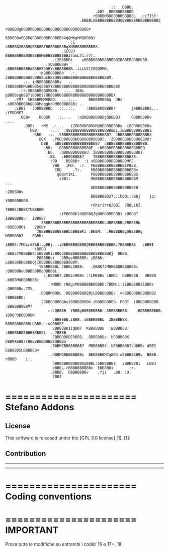 
                                                                        
                                                   ::  .DBBb.                                          
                                            .bBY .BBBBUBBBBBD                                          
                                           rBBBBMBBBBBBBBBBBBL  .:i7ISY:                               
                                     .EBBBidBBBBBBBBBBdQBBBBBBRBBBBBBBBB5                              
                                     rBBBBBgBBBBbQBBBBBBBBBBBBBBBBBBBBBBBBr                            
                                     5BBBBBuBBBBQBBBBBMBBBBBBBbXgQMbgMMQBBBBi                          
                                 :i  rBBBBB2BBBBQBBBBBZBBBBBBBBBqXMBBBBBBBBBBX.                        
                             .iEBBJ   BBBBBBBBBBQBBBBBMBBBBBBBBBBBJ7uuL7i:r7r.                         
                         .i2BBBBBi    uBBBBBBBBBBBBBBBZBBBEBBBBBBBB                                    
                      .sQBBBBBBv   .  .BBBBBBBBBBdBBBBB5QBYsBBBBBBBR..iLLU21IEQQMMK:                   
                  .:KBBBBBBBBb   .:.  JBBBBBBBBBBdUBBBBusBBZUBBBBBBBBBBBBBBBBBBBBBBBM.                 
            .:. idBBBBBBBRBBv   ..  JBBBBBBBMuBBBB5gBBBXYBBBBBBBBBBBBBBBBBBBBBBBBBBBBBX                
          .rr:SBBBBBBBQMBBB:  ...  JBBi gBBBBsgBBB7iBBBBi7BBBBBBBBBBBRBBBBBBBBBBBBBBBBBBX              
        .YM7  SBBBBRMMRBBQ:  ...:...     BBBBBMBBBq  DBs   .sBBBBBBBBbQQBQMdqqbdDMBBBBBBBBi ..         
        .LBBi   :QBBBBBBb   ::..::.     :BBBBBQQBBBBr       jBBBBBBBS...               :YPDDME7        
          .QBBv   .DBBBK   .:....   :qBBBBBBBBBDgBBBBBJ     BBBBBBBBv                      .::.        
            .DBBs   rM5  .:...   iZBBBBBBBDDMQBBBBBBBBBu  iBBBBBBBBBs                                  
               bBB:     ..:.  :dBBBBBBBBBBBBBBBBBBBBBL.iBBBBBBBBBBBB2                                  
                 RBB   ::. .5BBBBBBBBBBBBBBBBBBBBB7  JBBBBBBBBBBBBBBX                                  
                  .BBX   .PBBBBBBBBBBBBBBBBBBBB5. :ZBBBBBBBBBBBBBBBB:                                  
                    DBB   SBBBBBBBBBBBBBBBBBB7  uBBBBBBBBBBBBBBBBBB.                                   
                     sBB:  .BBBBBBBBBBBBBBE. :BBBBBBBBBBBBBBBBBBBQ                                     
                      .BB.  .QBBBBBBBBBBU. iBBBBBBBBBBBBBBBBBBBBi                                      
                       .BB.  :BBBQBBBB7    7BBBBBBBBBBBBBBBBBE:                                        
                        :BB.  .BBBBBr  :i uBBBBBBBBBBBBBBBMPJ                                          
                         YBB   iMd:  :r.  PBBBBBBBBBBBBBBEPBBB.                                        
                          IBD     .7r.    5BBBBBBBBBBBBBBBBBBBv                                        
                           gBBsYIKL.      PBBBBBBBBBBBBBBBBBBBS                                        
                            sBBI:         MBBBBBBBBBBBBBBBBBBBM             ...                        
                                          QBBBBBBBBBBBBBBBBBBBB          :ZBBBBBv                      
                                          BBBBBBBD27::ibBQi:rBBj    jq: YBBBBBBBBB.                    
                                          rdKsrirsUZBBI  7QBLibZ. 7BBBSJBBBX7UBBBBM                    
                            :YPBBBBK2dBBBBQZgBBBBBBBBBB1 sBBBB7   IBBBBBBBu   iBBBB7                   
                    SBBBBBBBBBBBBBBBBBBBBBBBBBBKLUBBBBBBq2BBBBBb  :BBBBBBBi    2BBBr                   
                  7BBBBBBBBBBBBBbbBBBBKi :BBBM:  :RBBBBBBgQBBBBBg  MBBBBBB7    PBBR:                   
                 iBBBE:7MDLrdBBB:.gBBj..:iDBBBBBBQBBBQBBBBBBBBBBBR:7BBBBBB5   LBBBI                    
              .  iBBBB.     :BBB57MBBBBBB:SBBBBRi7BBQbDBBBBBBBBBBBBBBBBBBBBj  DBBB.                    
                  PBBBBBdi   DBBgsMBBBBR: jBBBK: LBBBBBBBBBBBQjIBBBBBBBBBBBBBBBBM.                     
                   YBBBBBBBL 7BBBLIBBB:   .QBBK72MBBBBQBBBQBBBi :QBBBBBuUBBBBBBBgQBBBBL.               
                     :jBBBBB7.ZBB2vRBBs :rLMBBBv iBBBJ  bBBBBBB.  UBBBD  .bBBBMQBBBBBBBi               
                       .rMBBb rBBgvPBBBBBBBBQBBD:7BBM:i:iEBBBBBB21QBBs    .QBBBBBu.7MX.                
                   .BBBBMQBBL :BBBBBBBBBBBjLBBBBBBBBv .vdBBBBBBBBBBBBB2   rBBBBBBD:                    
                    2BBBBBBBBQbu2BBBBBBBBK.iBBBBBBBBB. PBBI  iBBBBBBBBBB. .BBBBBBBBBM7                 
                       rrLQBBBB  YBBBgBBBBBBBBBr.SBBBBBBBB.   .BBBBBBBBBB. 1BBQPQBBBBBBK               
                         :BBBBBB.iBBB. sBBBBBBBL  ZBBBBBBR.    BBBBBBBBBBBLUBBB. :uQBBBBE              
                         vBBBBBB1igBB7  KBBBBBBB  :BBBBBBB.   :BBBBBBRBBBBBBBBBi  . 7BBBB              
                         EBBBBBBBERBBB. .BBBBBBBv  bBBBBBBK   dBBMXBBB7rBBBBBBBdBBBBQBBB5              
                        .BBBMZBBBBBBBB7  MBBBBBBS  bBBBBBBBI:UBBB: dBBI  EBBBBB5LBBBBBBv               
                        .RBBMQBBBBBBBBs  BBBBBBBM7qBBR:uBBBBBBBBv  BBBB.  rBBBD    i:.                 
                         bBBBBBBBBQBBBQqBBBL:bBBBBBBZ   vBBBBBBi   LBBJ                                
                         bBBBL.rBBBBBBBBBBv  EBBBBBi       :r.                                         
                        .QBBB.  bBBBBBBBv    .Yji   .BQ: :U.                                           
                         7BB2                       




======================
Stefano Addons
======================

License
-------
This software is released under the [GPL 3.0 license] [1].
[1]: 

Contribution
------------



____________________________________________________

____________________________________________________


======================
Coding conventions
======================




======================
IMPORTANT
======================

Prova tutte le modifiche su entrambi i codici 16 e 17+. 18

